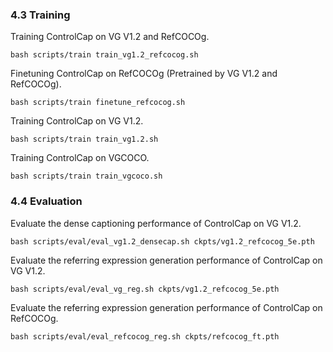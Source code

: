 ### 4.3 Training

Training ControlCap on VG V1.2 and RefCOCOg.
```
bash scripts/train train_vg1.2_refcocog.sh
```
Finetuning ControlCap on RefCOCOg (Pretrained by VG V1.2 and RefCOCOg).
```
bash scripts/train finetune_refcocog.sh
```
Training ControlCap on VG V1.2.
```
bash scripts/train train_vg1.2.sh
```
Training ControlCap on VGCOCO.
```
bash scripts/train train_vgcoco.sh
```

### 4.4 Evaluation
Evaluate the dense captioning performance of ControlCap on VG V1.2.
```
bash scripts/eval/eval_vg1.2_densecap.sh ckpts/vg1.2_refcocog_5e.pth
```
Evaluate the referring expression generation performance of ControlCap on VG V1.2.
```
bash scripts/eval/eval_vg_reg.sh ckpts/vg1.2_refcocog_5e.pth
```
Evaluate the referring expression generation performance of ControlCap on RefCOCOg.
```
bash scripts/eval/eval_refcocog_reg.sh ckpts/refcocog_ft.pth
```



